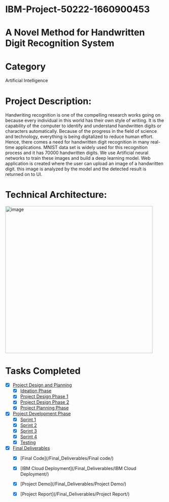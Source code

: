 # IBM-Project-50222-1660900453
# A Novel Method for Handwritten Digit Recognition System

# Category
Artificial Intelligence
# Project Description:

Handwriting recognition is one of the compelling research works going on because every individual in this world has their own style of writing. It is the capability of the computer to identify and understand handwritten digits or characters automatically. Because of the progress in the field of science and technology, everything is being digitalized to reduce human effort. Hence, there comes a need for handwritten digit recognition in many real-time applications. MNIST data set is widely used for this recognition process and it has 70000 handwritten digits. We use Artificial neural networks to train these images and build a deep learning model. Web application is created where the user can upload an image of a handwritten digit. this image is analyzed by the model and the detected result is returned on to UI.

# Technical Architecture:

<img width="464" alt="image" src="https://user-images.githubusercontent.com/61909580/189519047-9d40f0d5-09d1-4b91-8294-5a4863e04466.png">

# Tasks Completed

- [x] [Project Design and Planning](/Project_Design_and_Planning/)
    - [x] [Ideation Phase](/Project_Design_and_Planning/Ideation_phase/)
    - [x] [Project Design Phase 1](/Project_Design_and_Planning/Project_Design_Phase_1/)
    - [x] [Project Design Phase 2](/Project_Design_and_Planning/Project_Design_Phase_2/)
    - [x] [Project Planning Phase](/Project_Design_and_Planning/Project_Planning/)
- [x] [Project Development Phase](/Project_Development_Phase/)
    - [x] [Sprint 1](/Project_Development_Phase/Sprint_1/)
    - [x] [Sprint 2](/Project_Development_Phase/Sprint_2/)
    - [x] [Sprint 3](/Project_Development_Phase/Sprint_3/)
    - [x] [Sprint 4](/Project_Development_Phase/Sprint_4/)
    - [x] [Testing](/Project_Development_Phase/Testing/)
- [x] [Final Deliverables](/Final_Deliverables/)
    - [x] [Final Code](/Final_Deliverables/Final code/)
    - [x] [IBM Cloud Deployment](/Final_Deliverables/IBM Cloud Deployment/)
    - [x] [Project Demo](/Final_Deliverables/Project Demo/)
    - [x] [Project Report](/Final_Deliverables/Project Report/)

    


